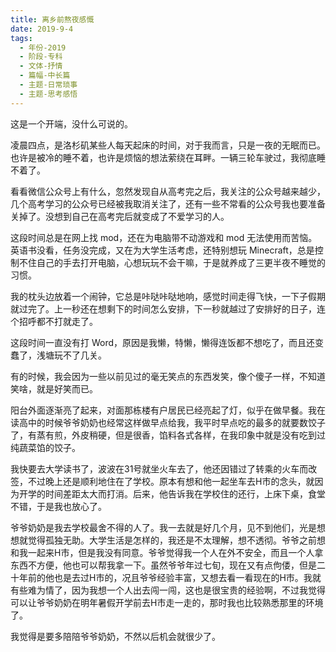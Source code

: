 ```yaml
---
title: 离乡前熬夜感慨
date: 2019-9-4
tags:
  - 年份-2019
  - 阶段-专科
  - 文体-抒情
  - 篇幅-中长篇
  - 主题-日常琐事
  - 主题-思考感悟
---
```


这是一个开端，没什么可说的。

凌晨四点，是洛杉矶某些人每天起床的时间，对于我而言，只是一夜的无眠而已。也许是被冷的睡不着，也许是烦恼的想法萦绕在耳畔。一辆三轮车驶过，我彻底睡不着了。

看看微信公众号上有什么，忽然发现自从高考完之后，我关注的公众号越来越少，几个高考学习的公众号已经被我取消关注了，还有一些不常看的公众号我也要准备关掉了。没想到自己在高考完后就变成了不爱学习的人。

这段时间总是在网上找 mod，还在为电脑带不动游戏和 mod 无法使用而苦恼。英语书没看，任务没完成，又在为大学生活考虑，还特别想玩 Minecraft，总是控制不住自己的手去打开电脑，心想玩玩不会干嘛，于是就养成了三更半夜不睡觉的习惯。

我的枕头边放着一个闹钟，它总是咔哒咔哒地响，感觉时间走得飞快，一下子假期就过完了。上一秒还在想剩下的时间怎么安排，下一秒就越过了安排好的日子，连个招呼都不打就走了。

这段时间一直没有打 Word，原因是我懒，特懒，懒得连饭都不想吃了，而且还变蠢了，浅塘玩不了几关。

有的时候，我会因为一些以前见过的毫无笑点的东西发笑，像个傻子一样，不知道笑啥，就是好笑而已。

阳台外面逐渐亮了起来，对面那栋楼有户居民已经亮起了灯，似乎在做早餐。我在读高中的时候爷爷奶奶也经常这样做早点给我，我平时早点吃的最多的就要数饺子了，有蒸有煎，外皮稍硬，但是很香，馅料各式各样，在我印象中就是没有吃到过纯蔬菜馅的饺子。

我快要去大学读书了，波波在31号就坐火车去了，他还因错过了转乘的火车而改签，不过晚上还是顺利地住在了学校。原本有想和他一起坐车去H市的念头，就因为开学的时间差距太大而打消。后来，他告诉我在学校住的还行，上床下桌，食堂不错，于是我也放心了。

爷爷奶奶是我去学校最舍不得的人了。我一去就是好几个月，见不到他们，光是想想就觉得孤独无助。大学生活是怎样的，我还是不太理解，想不透彻。爷爷之前想和我一起来H市，但是我没有同意。爷爷觉得我一个人在外不安全，而且一个人拿东西不方便，他也可以帮我拿一下。虽然爷爷年过七旬，现在又有点佝偻，但是二十年前的他也是去过H市的，况且爷爷经验丰富，又想去看一看现在的H市。我就有些难为情了，因为我想一个人出去闯一闯，这也是很宝贵的经验啊，不过我觉得可以让爷爷奶奶在明年暑假开学前去H市走一走的，那时我也比较熟悉那里的环境了。

我觉得是要多陪陪爷爷奶奶，不然以后机会就很少了。
